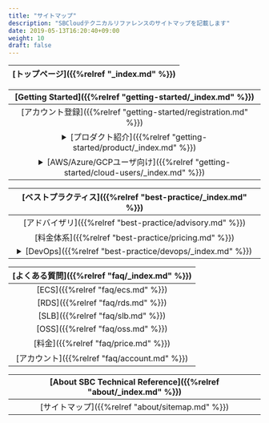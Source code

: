 ```yaml
---
title: "サイトマップ"
description: "SBCloudテクニカルリファレンスのサイトマップを記載します"
date: 2019-05-13T16:20:40+09:00
weight: 10
draft: false
---
```


|[トップページ]({{%relref "_index.md" %}})|
|:------:|

|[Getting Started]({{%relref "getting-started/_index.md" %}})|
|:------:|  
|[アカウント登録]({{%relref "getting-started/registration.md" %}})|
|<details><summary>[プロダクト紹介]({{%relref "getting-started/product/_index.md" %}})</summary>[プロダクト資料のリンク一覧]({{%relref "getting-started/product/links.md" %}})<br>[ECS]({{%relref "getting-started/product/ecs-by-region.md" %}})</details>|
|<details><summary>[AWS/Azure/GCPユーザ向け]({{%relref "getting-started/cloud-users/_index.md" %}})</summary>[AWS/Azure/GCPとのサービス比較]({{%relref "getting-started/cloud-users/vs-aws-gcp-azure.md" %}})</details>|
 
|[ベストプラクティス]({{%relref "best-practice/_index.md" %}})|
|:------:|
|[アドバイザリ]({{%relref "best-practice/advisory.md" %}})|
|[料金体系]({{%relref "best-practice/pricing.md" %}})|
|<details><summary>[DevOps]({{%relref "best-practice/devops/_index.md" %}})</summary><details><summary>[Terraform]({{%relref "best-practice/devops/terraform/_index.md" %}})</summary>[Terraformとは]({{%relref "best-practice/devops/terraform/01/how-to-use.md" %}})<br>[インストール]({{%relref "best-practice/devops/terraform/02/install.md" %}})<br>[サンプルプロジェクトの作成]({{%relref "best-practice/devops/terraform/03/sample-project.md" %}})<br>[サンプルプロジェクトの実行]({{%relref "best-practice/devops/terraform/04/run-terraform.md" %}})<br>[文法について]({{%relref "best-practice/devops/terraform/05/program-syntax.md" %}})<br>[Dockerについて]({{%relref "best-practice/devops/terraform/06/docker.md" %}})<br>[Moduleについて]({{%relref "best-practice/devops/terraform/07/module.md" %}})<br>[VPCの作成]({{%relref "best-practice/devops/terraform/08/vpc.md" %}})<br>[ECS、EIPの作成]({{%relref "best-practice/devops/terraform/09/ecs.md" %}})<br>[SLBの作成]({{%relref "best-practice/devops/terraform/10/slb.md" %}})<br>[Autoscalingの作成]({{%relref "best-practice/devops/terraform/11/autoscaling.md" %}})<br>[OSSの作成]({{%relref "best-practice/devops/terraform/12/oss.md" %}})<br>[RDSの作成]({{%relref "best-practice/devops/terraform/13/rds.md" %}})<br>[RAMの作成]({{%relref "best-practice/devops/terraform/14/ram.md" %}})<br>[Kubernetesの作成]({{%relref "best-practice/devops/terraform/15/kubernetes.md" %}})</details></details>|

|[よくある質問]({{%relref "faq/_index.md" %}})
|:------:|
|[ECS]({{%relref "faq/ecs.md" %}})|
|[RDS]({{%relref "faq/rds.md" %}})|
|[SLB]({{%relref "faq/slb.md" %}})|
|[OSS]({{%relref "faq/oss.md" %}})|
|[料金]({{%relref "faq/price.md" %}})|
|[アカウント]({{%relref "faq/account.md" %}})|

|[About SBC Technical Reference]({{%relref "about/_index.md" %}})|
|:------:|
| [サイトマップ]({{%relref "about/sitemap.md" %}}) |
